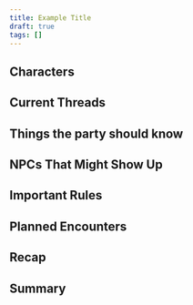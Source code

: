 ```yaml
---
title: Example Title
draft: true
tags: []
---
```

## Characters

## Current Threads




## Things the party should know

## NPCs That Might Show Up

## Important Rules

## Planned Encounters

## Recap

## Summary
